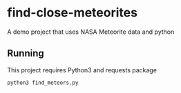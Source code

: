 # find-close-meteorites
A demo project that uses NASA Meteorite data and python

## Running
This project requires Python3 and requests package

`python3 find_meteors.py`

